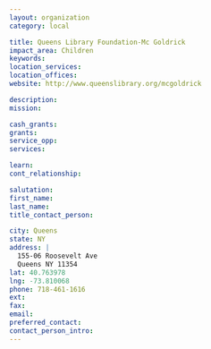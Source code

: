 ```yaml
---
layout: organization
category: local

title: Queens Library Foundation-Mc Goldrick
impact_area: Children
keywords: 
location_services: 
location_offices: 
website: http://www.queenslibrary.org/mcgoldrick

description: 
mission: 

cash_grants: 
grants: 
service_opp: 
services: 

learn: 
cont_relationship: 

salutation: 
first_name: 
last_name: 
title_contact_person: 

city: Queens
state: NY
address: |
  155-06 Roosevelt Ave     
  Queens NY 11354
lat: 40.763978
lng: -73.810068
phone: 718-461-1616
ext: 
fax: 
email: 
preferred_contact: 
contact_person_intro: 
---
```

